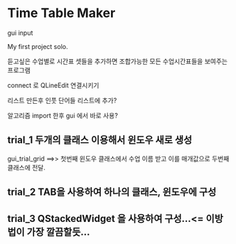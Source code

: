 
# Time Table Maker
 
gui input
 
My first project solo.

듣고싶은 수업별로 시간표 셋들을 추가하면 조합가능한 모든 수업시간표들을 보여주는 프로그램



connect 로 QLineEdit 연결시키기

리스트 만든후 인풋 단어들 리스트에 추가?

알고리즘 import 한후 gui 에서 바로 사용?

## trial_1 두개의 클래스 이용해서 윈도우 새로 생성
gui_trial_grid ==>> 첫번째 윈도우 클래스에서 수업 이름 받고 이를 매개값으로
두번째 클래스에 전달.

## trial_2 TAB을 사용하여 하나의 클래스, 윈도우에 구성

## trial_3 QStackedWidget 을 사용하여 구성...<= 이방법이 가장 깔끔할듯...